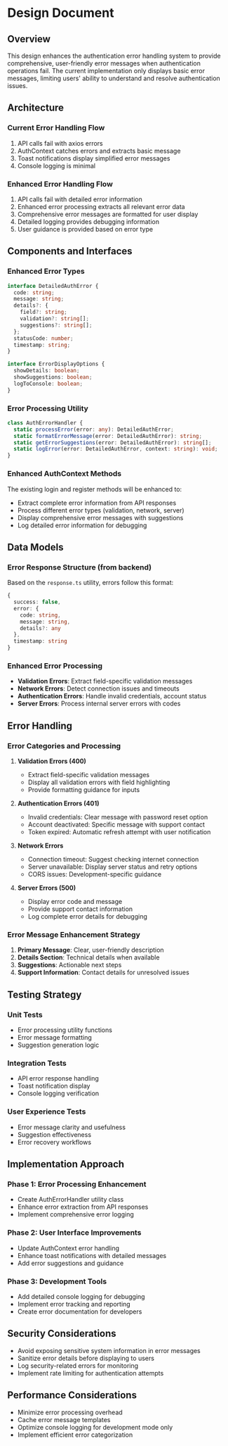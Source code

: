 # Design Document

## Overview

This design enhances the authentication error handling system to provide comprehensive, user-friendly error messages when authentication operations fail. The current implementation only displays basic error messages, limiting users' ability to understand and resolve authentication issues.

## Architecture

### Current Error Handling Flow

1. API calls fail with axios errors
2. AuthContext catches errors and extracts basic message
3. Toast notifications display simplified error messages
4. Console logging is minimal

### Enhanced Error Handling Flow

1. API calls fail with detailed error information
2. Enhanced error processing extracts all relevant error data
3. Comprehensive error messages are formatted for user display
4. Detailed logging provides debugging information
5. User guidance is provided based on error type

## Components and Interfaces

### Enhanced Error Types

```typescript
interface DetailedAuthError {
  code: string;
  message: string;
  details?: {
    field?: string;
    validation?: string[];
    suggestions?: string[];
  };
  statusCode: number;
  timestamp: string;
}

interface ErrorDisplayOptions {
  showDetails: boolean;
  showSuggestions: boolean;
  logToConsole: boolean;
}
```

### Error Processing Utility

```typescript
class AuthErrorHandler {
  static processError(error: any): DetailedAuthError;
  static formatErrorMessage(error: DetailedAuthError): string;
  static getErrorSuggestions(error: DetailedAuthError): string[];
  static logError(error: DetailedAuthError, context: string): void;
}
```

### Enhanced AuthContext Methods

The existing login and register methods will be enhanced to:

- Extract complete error information from API responses
- Process different error types (validation, network, server)
- Display comprehensive error messages with suggestions
- Log detailed error information for debugging

## Data Models

### Error Response Structure (from backend)

Based on the `response.ts` utility, errors follow this format:

```typescript
{
  success: false,
  error: {
    code: string,
    message: string,
    details?: any
  },
  timestamp: string
}
```

### Enhanced Error Processing

- **Validation Errors**: Extract field-specific validation messages
- **Network Errors**: Detect connection issues and timeouts
- **Authentication Errors**: Handle invalid credentials, account status
- **Server Errors**: Process internal server errors with codes

## Error Handling

### Error Categories and Processing

1. **Validation Errors (400)**

   - Extract field-specific validation messages
   - Display all validation errors with field highlighting
   - Provide formatting guidance for inputs

2. **Authentication Errors (401)**

   - Invalid credentials: Clear message with password reset option
   - Account deactivated: Specific message with support contact
   - Token expired: Automatic refresh attempt with user notification

3. **Network Errors**

   - Connection timeout: Suggest checking internet connection
   - Server unavailable: Display server status and retry options
   - CORS issues: Development-specific guidance

4. **Server Errors (500)**
   - Display error code and message
   - Provide support contact information
   - Log complete error details for debugging

### Error Message Enhancement Strategy

1. **Primary Message**: Clear, user-friendly description
2. **Details Section**: Technical details when available
3. **Suggestions**: Actionable next steps
4. **Support Information**: Contact details for unresolved issues

## Testing Strategy

### Unit Tests

- Error processing utility functions
- Error message formatting
- Suggestion generation logic

### Integration Tests

- API error response handling
- Toast notification display
- Console logging verification

### User Experience Tests

- Error message clarity and usefulness
- Suggestion effectiveness
- Error recovery workflows

## Implementation Approach

### Phase 1: Error Processing Enhancement

- Create AuthErrorHandler utility class
- Enhance error extraction from API responses
- Implement comprehensive error logging

### Phase 2: User Interface Improvements

- Update AuthContext error handling
- Enhance toast notifications with detailed messages
- Add error suggestions and guidance

### Phase 3: Development Tools

- Add detailed console logging for debugging
- Implement error tracking and reporting
- Create error documentation for developers

## Security Considerations

- Avoid exposing sensitive system information in error messages
- Sanitize error details before displaying to users
- Log security-related errors for monitoring
- Implement rate limiting for authentication attempts

## Performance Considerations

- Minimize error processing overhead
- Cache error message templates
- Optimize console logging for development mode only
- Implement efficient error categorization
